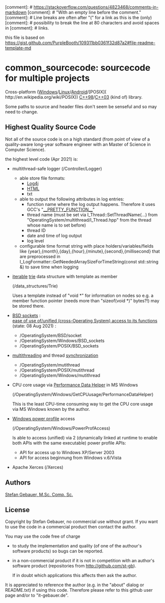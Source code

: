 
[comment]: # https://stackoverflow.com/questions/4823468/comments-in-markdown
[comment]: # "With an empty line before the comment."
[comment]: # Line breaks are often after "(" for a link as this is the (only)
[comment]: # possibility to break the line at 80 characters and avoid spaces in
[comment]: # links.

this file is based on
https://gist.github.com/PurpleBooth/109311bb0361f32d87a2#file-readme-template-md

# common_sourcecode: sourcecode for multiple projects

Cross-platform ([Windows](https://en.wikipedia.org/wiki/Microsoft_Windows
)/[Linux](http://en.wikipedia.org/wiki/Linux)/[Android](
http://en.wikipedia.org/wiki/Android_(operating_system))/[POSIX](
http://en.wikipedia.org/wiki/POSIX))
[C++98](http://en.wikipedia.org/wiki/C%2B%2B#Standardization)/[C++03](
http://en.wikipedia.org/wiki/C%2B%2B03) (kind of) library.

Some paths to source and header files don't seem be senseful and so may need to
change.

## Highest Quality Source Code

Not all of the source code is on a high standard (from point of view of a
quality-aware long-year software engineer with an Master of Science in Computer
Science).

the highest level code (Apr 2021) is:

* multithread-safe logger (/Controller/Logger)
  - able store file formats:
    * [Log4j](http://en.wikipedia.org/wiki/Log4j#TTCC)
    * [HTML](http://en.wikipedia.org/wiki/HTML)
    * txt
  - able to output the following attributes in log entries:
    * function name where the log output happens. Therefore it uses GCC's
      "[\_\_PRETTY_FUNCTION\_\_](
https://gcc.gnu.org/onlinedocs/gcc/Function-Names.html)"
    * thread name (must be set via I_Thread::SetThreadName(...) from
      "OperatingSystem/multithread/I\_Thread.hpp" from the thread whose name is
      to set before)
    * thread ID
    * date and time of log output
    * log level
  - configurable time format string with place holders/variables/fields like
    {year},{month},{day},{hour},{minute},{second},{millisecond} that are
    preprocessed in I_LogFormatter::GetNeededArraySizeForTimeString(const
    std::string &) to save time when logging
* [iterable](http://en.wikipedia.org/wiki/Iterator)
  [trie](http://en.wikipedia.org/wiki/Trie) data structure with template as
  member

  (/data_structures/Trie)

  Uses a template instead of "void \*" for information on nodes so e.g. a member
  function pointer (needs more than "sizeof(void *)" bytes?!) may be stored
  there.
* [BSD sockets](http://en.wikipedia.org/wiki/Berkeley_sockets) :\
  [ease of use of/unified (cross-Operating System) access to its functions](
  OperatingSystem/BSD/socket/functionality.md) (state: 08 Aug 2021) :
  - /OperatingSystem/BSD/socket
  - /OperatingSystem/Windows/BSD_sockets
  - /OperatingSystem/POSIX/BSD_sockets
* [multithreading](
  https://en.wikipedia.org/wiki/Thread_\(computing\)#Multithreading) and
  thread [synchronization](
  https://en.wikipedia.org/wiki/Thread_\(computing\)#Threads_and_data_synchronization)
  - /OperatingSystem/mutithread
  - /OperatingSystem/POSIX/mutithread
  - /OperatingSystem/Windows/mutithread
* CPU core usage via
  [Performance Data Helper](
   http://docs.microsoft.com/en-us/windows/win32/perfctrs/performance-counters-functions)
  in MS Windows

  (/OperatingSystem/Windows/GetCPUusage/PerformanceDataHelper)

  This is the least CPU-time consuming way to get the CPU core usage via MS
  Windows known by the author.
* [Windows power profile](
   http://docs.microsoft.com/en-us/windows/win32/power/power-management-functions)
   access

  (/OperatingSystem/Windows/PowerProfAccess)

  Is able to access (unified) via 2 (dynamically linked at runtime to enable
  both APIs with the same executable) power profile APIs:
  - API for access up to Windows XP/Server 2003
  - API for access beginnung from Windows v.6/Vista
* Apache Xerces (/Xerces)

## Authors

[Stefan Gebauer, M.Sc. Comp. Sc.](https://github.com/st-gb)

## License

Copyright by Stefan Gebauer, no commercial use without grant.
If you want to use the code in a commercial product then contact the author.

You may use the code free of charge

- to study the implementation and quality (of one of the authour's software
  products) so bugs can be reported.
- in a non-commercial product if it is not in competition with an author's
  software product (repositories from http://github.com/st-gb).

  If in doubt which applications this affects then ask the author.

It is appreciated to reference the author (e.g. in the "about" dialog or
README.txt) if using this code. Therefore please refer to this github user page
and/or to "it-gebauer.de".
